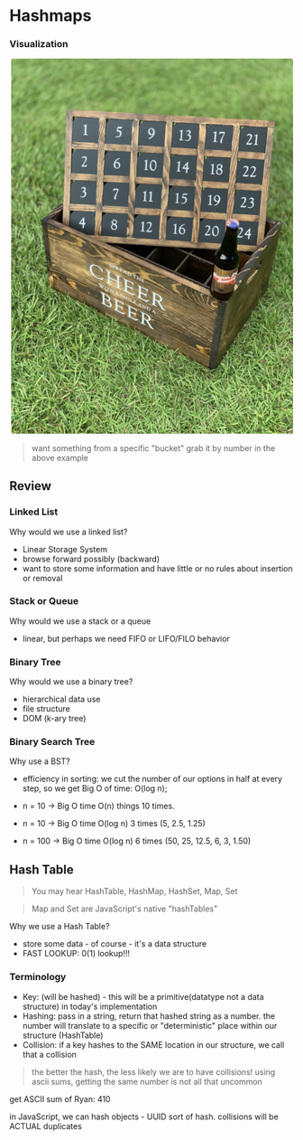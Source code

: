 # Hashmaps

### Visualization

![Hash Table](./live-demo/assets/beer-hash.png)
> want something from a specific "bucket" grab it by number in the above example

## Review

### Linked List

Why would we use a linked list?
- Linear Storage System
- browse forward possibly (backward)
- want to store some information and have little or no rules about insertion or removal

### Stack or Queue

Why would we use a stack or a queue
- linear, but perhaps we need FIFO or LIFO/FILO behavior

### Binary Tree

Why would we use a binary tree?
- hierarchical data use
- file structure
- DOM (k-ary tree)

### Binary Search Tree

Why use a BST?
- efficiency in sorting:  we cut the number of our options in half at every step, so we get Big O of time:  O(log n);

- n = 10 -> Big O time O(n)  things 10 times.  
- n = 10 -> Big O time O(log n)  3 times (5, 2.5, 1.25)
- n = 100 -> Big O time O(log n)  6 times (50, 25, 12.5, 6, 3, 1.50)

## Hash Table

> You may hear HashTable, HashMap, HashSet, Map, Set

> Map and Set are JavaScript's native "hashTables"

Why we use a Hash Table?
- store some data - of course - it's a data structure
- FAST LOOKUP:  0(1) lookup!!!

### Terminology

- Key: (will be hashed) - this will be  a primitive(datatype not a data structure) in today's implementation
- Hashing: pass in a string, return that hashed string as a number.  the number will translate to a specific or "deterministic" place within our structure (HashTable)
- Collision: if a key hashes to the SAME location in our structure, we call that a collision

> the better the hash, the less likely we are to have collisions!  using ascii sums, getting the same number is not all that uncommon

get ASCII sum of Ryan:  410


in JavaScript, we can hash objects - UUID sort of hash.  collisions will be ACTUAL duplicates
